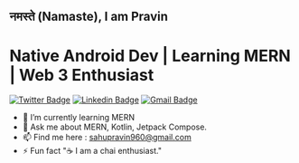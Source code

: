 ## नमस्ते (Namaste), I am Pravin
# Native Android Dev | Learning MERN | Web 3 Enthusiast

[![Twitter Badge](https://img.shields.io/badge/-@prvn347-1ca0f1?style=flat-square&labelColor=1ca0f1&logo=twitter&logoColor=white&link=https://twitter.com/raheprvn)](https://twitter.com/raheprvn) 
[![Linkedin Badge](https://img.shields.io/badge/-prvn347-blue?style=flat-square&logo=Linkedin&logoColor=white&link=https://www.linkedin.com/in/prvn347/)](https://www.linkedin.com/in/prvn347/)
[![Gmail Badge](https://img.shields.io/badge/-sahupravin960@gmail.com-c14438?style=flat-square&logo=Gmail&logoColor=white&link=mailto:sahupravin960@gmail.com)](mailto:sahupravin960@gmail.com)


- 🌱 I’m currently learning MERN
- 💬 Ask me about MERN, Kotlin, Jetpack Compose.
- 📫 Find me here : [sahupravin960@gmail.com](mailto:sahupravin960@gmail.com)
- ⚡ Fun fact "☕ I am a chai enthusiast."
  


<!--### I am learning blog writings here - [maddhruv.dev](https://maddhruv.dev)-->

